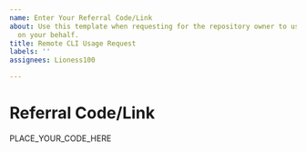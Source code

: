 ```yaml
---
name: Enter Your Referral Code/Link
about: Use this template when requesting for the repository owner to use this tool
  on your behalf.
title: Remote CLI Usage Request
labels: ''
assignees: Lioness100

---
```


# Referral Code/Link
PLACE_YOUR_CODE_HERE
